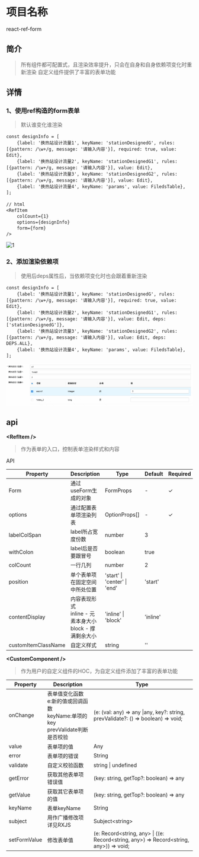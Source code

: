 # 项目名称

react-ref-form

## 简介
> 所有组件都可配置式，且渲染效率提升，只会在自身和自身依赖项变化时重新渲染
> 自定义组件提供了丰富的表单功能

## 详情
### 1、使用ref构造的form表单

> 默认谁变化谁渲染

```tsx
const designInfo = [
    {label: '换热站设计流量1', keyName: 'stationDesignedG', rules: [{pattern: /\w+/g, message: '请输入内容'}], required: true, value: Edit},
    {label: '换热站设计流量2', keyName: 'stationDesignedG1', rules: [{pattern: /\w+/g, message: '请输入内容'}], value: Edit},
    {label: '换热站设计流量3', keyName: 'stationDesignedG2', rules: [{pattern: /\w+/g, message: '请输入内容'}], value: Edit},
    {label: '换热站设计流量4', keyName: 'params', value: FiledsTable},
];

// html
<RefItem
    colCount={1}
    options={designInfo}
    form={form}
/>
```

![1](https://raw.githubusercontent.com/caifeng123/pictures/master/1.gif)


### 2、添加渲染依赖项

> 使用后deps属性后，当依赖项变化时也会跟着重新渲染

```tsx
const designInfo = [
    {label: '换热站设计流量1', keyName: 'stationDesignedG', rules: [{pattern: /\w+/g, message: '请输入内容'}], required: true, value: Edit},
    {label: '换热站设计流量2', keyName: 'stationDesignedG1', rules: [{pattern: /\w+/g, message: '请输入内容'}], value: Edit, deps: ['stationDesignedG']},
    {label: '换热站设计流量3', keyName: 'stationDesignedG2', rules: [{pattern: /\w+/g, message: '请输入内容'}], value: Edit, deps: DEPS.ALL},
    {label: '换热站设计流量4', keyName: 'params', value: FiledsTable},
];
```

![2](https://raw.githubusercontent.com/caifeng123/pictures/master/chrome-capture%20(13).gif)

## api
**\<RefItem />**

> 作为表单的入口，控制表单渲染样式和内容

API

| Property            | Description                                                 | Type                         | Default  | Required |
| ------------------- | ----------------------------------------------------------- | ---------------------------- | -------- | -------- |
| Form                | 通过useForm生成的对象                                       | FormProps                    | -        | ✓        |
| options             | 通过配置表单项渲染列表                                      | OptionProps[]                | -        | ✓        |
| labelColSpan        | label所占宽度份数                                           | number                       | 3        |          |
| withColon           | label后是否要跟冒号                                         | boolean                      | true     |          |
| colCount            | 一行几列                                                    | number                       | 2        |          |
| position            | 单个表单项在固定空间中所处位置                              | 'start' \| 'center' \| 'end' | 'start'  |          |
| contentDisplay      | 内容表现形式<br> inline - 元素本身大小 block - 撑满剩余大小 | 'inline' \| 'block'          | 'inline' |          |
| customItemClassName | 自定义样式                                                  | string                       | ''       |          |



**\<CustomComponent />**

> 作为用户的自定义组件的HOC，为自定义组件添加了丰富的表单功能

| Property     | Description                                                  | Type                                                         |
| ------------ | ------------------------------------------------------------ | ------------------------------------------------------------ |
| onChange     | 表单值变化函数<br>e:新的值或回调函数<br>keyName:单项的key<br>prevValidate判断是否校验 | (e: (val: any) => any \|any, key?: string, prevValidate?: () => boolean) => void; |
| value        | 表单项的值                                                   | Any                                                          |
| error        | 表单项的错误                                                 | String                                                       |
| validate     | 自定义校验函数                                               | string \| undefined                                          |
| getError     | 获取其他表单项错误值<br>                                     | (key: string, getTop?: boolean) => any                       |
| getValue     | 获取其它表单项的值                                           | (key: string, getTop?: boolean) => any                       |
| keyName      | 表单keyName                                                  | String                                                       |
| subject      | 用作广播修改项 详见RXJS                                      | Subject\<string>                                             |
| setFormValue | 修改表单值                                                   | (e: Record<string, any> \| ((e: Record<string, any>) => Record<string, any>)) => void; |
